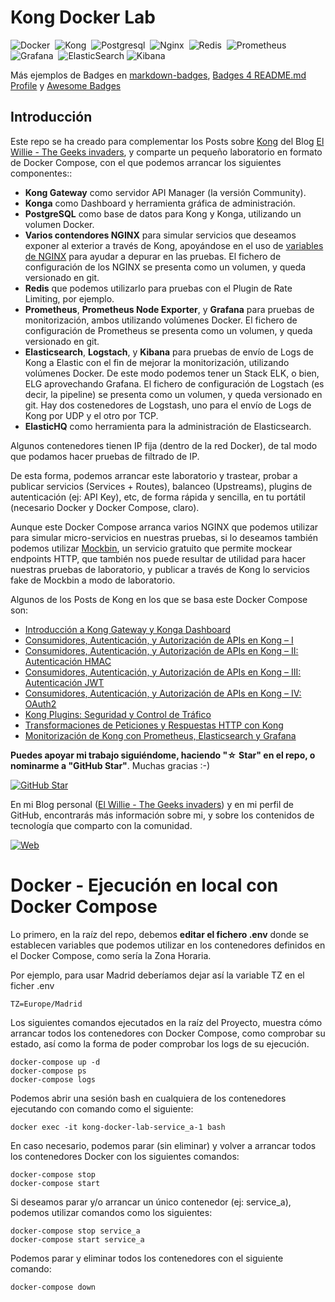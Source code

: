 # Kong Docker Lab

![Docker](https://img.shields.io/badge/Docker-2496ED?&style=flat&logo=docker&logoColor=ffffff)&nbsp;
![Kong](https://img.shields.io/badge/Kong-1AA687?style=flat&logo=Kongregate&logoColor=FFFFFF)&nbsp;
![Postgresql](https://img.shields.io/badge/Postgresql-FFFFFF?style=flat&logo=postgresql&logoColor=316192)&nbsp;
![Nginx](https://img.shields.io/badge/nginx-%23009639.svg?style=flat&logo=nginx&logoColor=white)&nbsp;
![Redis](https://img.shields.io/badge/redis-%23DD0031.svg?style=flat&logo=redis&logoColor=white)&nbsp;
![Prometheus](https://img.shields.io/badge/Prometheus-E6522C?style=flat&logo=Prometheus&logoColor=white)&nbsp;
![Grafana](https://img.shields.io/badge/grafana-%23F46800.svg?style=flat&logo=grafana&logoColor=white)&nbsp;
![ElasticSearch](https://img.shields.io/badge/-ElasticSearch-005571?style=flat&logo=elasticsearch)
![Kibana](https://img.shields.io/badge/Kibana-005571?style=flat&logo=Kibana&logoColor=white)

Más ejemplos de Badges en [markdown-badges](https://ileriayo.github.io/markdown-badges/), [Badges 4 README.md Profile](https://github.com/alexandresanlim/Badges4-README.md-Profile) y [Awesome Badges](https://github.com/Envoy-VC/awesome-badges)

## Introducción

Este repo se ha creado para complementar los Posts sobre [Kong](https://elwillie.es/tag/kong/) del Blog [El Willie - The Geeks invaders](https://elwillie.es/), y comparte un pequeño laboratorio en formato de Docker Compose, con el que podemos arrancar los siguientes componentes::

* **Kong Gateway** como servidor API Manager (la versión Community).
* **Konga** como Dashboard y herramienta gráfica de administración.
* **PostgreSQL** como base de datos para Kong y Konga, utilizando un volumen Docker.
* **Varios contendores NGINX** para simular servicios que deseamos exponer al exterior a través de Kong, apoyándose en el uso de [variables de NGINX](http://nginx.org/en/docs/varindex.html) para ayudar a depurar en las pruebas. El fichero de configuración de los NGINX se presenta como un volumen, y queda versionado en git.
* **Redis** que podemos utilizarlo para pruebas con el Plugin de Rate Limiting, por ejemplo.
* **Prometheus**, **Prometheus Node Exporter**, y **Grafana** para pruebas de monitorización, ambos utilizando volúmenes Docker. El fichero de configuración de Prometheus se presenta como un volumen, y queda versionado en git.
* **Elasticsearch**, **Logstach**, y **Kibana** para pruebas de envío de Logs de Kong a Elastic con el fin de mejorar la monitorización, utilizando volúmenes Docker. De este modo podemos tener un Stack ELK, o bien, ELG aprovechando Grafana. El fichero de configuración de Logstach (es decir, la pipeline) se presenta como un volumen, y queda versionado en git. Hay dos costenedores de Logstash, uno para el envío de Logs de Kong por UDP y el otro por TCP.
* **ElasticHQ** como herramienta para la administración de Elasticsearch.

Algunos contenedores tienen IP fija (dentro de la red Docker), de tal modo que podamos hacer pruebas de filtrado de IP.

De esta forma, podemos arrancar este laboratorio y trastear, probar a publicar servicios (Services + Routes), balanceo (Upstreams), plugins de autenticación (ej: API Key), etc, de forma rápida y sencilla, en tu portátil (necesario Docker y Docker Compose, claro).

Aunque este Docker Compose arranca varios NGINX que podemos utilizar para simular micro-servicios en nuestras pruebas, si lo deseamos también podemos utilizar [Mockbin](https://mockbin.org/), un servicio gratuito que permite mockear endpoints HTTP, que también nos puede resultar de utilidad para hacer nuestras pruebas de laboratorio, y publicar a través de Kong lo servicios fake de Mockbin a modo de laboratorio.

Algunos de los Posts de Kong en los que se basa este Docker Compose son:

* [Introducción a Kong Gateway y Konga Dashboard](https://elwillie.es/2023/02/25/introduccion-a-kong-gateway-y-konga-dashboard/)
* [Consumidores, Autenticación, y Autorización de APIs en Kong – I](https://elwillie.es/2023/02/27/consumidores-autenticacion-y-autorizacion-de-apis-en-kong-i/)
* [Consumidores, Autenticación, y Autorización de APIs en Kong – II: Autenticación HMAC](https://elwillie.es/2023/03/04/consumidores-autenticacion-y-autorizacion-de-apis-en-kong-ii-autenticacion-hmac/)
* [Consumidores, Autenticación, y Autorización de APIs en Kong – III: Autenticación JWT](https://elwillie.es/2023/03/06/consumidores-autenticacion-y-autorizacion-de-apis-en-kong-iii-autenticacion-jwt/)
* [Consumidores, Autenticación, y Autorización de APIs en Kong – IV: OAuth2](https://elwillie.es/2023/03/07/consumidores-autenticacion-y-autorizacion-de-apis-en-kong-iv-oauth2/)
* [Kong Plugins: Seguridad y Control de Tráfico](https://elwillie.es/2023/03/11/kong-plugins-seguridad-y-control-de-trafico/)
* [Transformaciones de Peticiones y Respuestas HTTP con Kong](https://elwillie.es/2023/03/12/transformaciones-de-peticiones-y-respuestas-http-con-kong/)
* [Monitorización de Kong con Prometheus, Elasticsearch y Grafana](https://elwillie.es/2023/03/13/monitorizacion-de-kong-con-prometheus-y-grafana/)

**Puedes apoyar mi trabajo siguiéndome, haciendo "☆ Star" en el repo, o nominarme a "GitHub Star"**. Muchas gracias :-) 

[![GitHub Star](https://img.shields.io/badge/GitHub-Nominar_a_star-yellow?style=for-the-badge&logo=github&logoColor=white&labelColor=101010)](https://stars.github.com/nominate/)

En mi Blog personal ([El Willie - The Geeks invaders](https://elwillie.es)) y en mi perfil de GitHub, encontrarás más información sobre mi, y sobre los contenidos de tecnología que comparto con la comunidad.

[![Web](https://img.shields.io/badge/GitHub-ElWillieES-14a1f0?style=for-the-badge&logo=github&logoColor=white&labelColor=101010)](https://github.com/ElWillieES)

# Docker - Ejecución en local con Docker Compose

Lo primero, en la raíz del repo, debemos **editar el fichero .env** donde se establecen variables que podemos utilizar en los contenedores definidos en el Docker Compose, como sería la Zona Horaria. 

Por ejemplo, para usar Madrid deberíamos dejar así la variable TZ en el ficher .env

```shell
TZ=Europe/Madrid
```

Los siguientes comandos ejecutados en la raíz del Proyecto, muestra cómo arrancar todos los contenedores con Docker Compose, como comprobar su estado, así como la forma de poder comprobar los logs de su ejecución.

```shell
docker-compose up -d
docker-compose ps
docker-compose logs
```

Podemos abrir una sesión bash en cualquiera de los contenedores ejecutando con comando como el siguiente:

```shell
docker exec -it kong-docker-lab-service_a-1 bash
```

En caso necesario, podemos parar (sin eliminar) y volver a arrancar todos los contenedores Docker con los siguientes comandos:

```shell
docker-compose stop
docker-compose start
```

Si deseamos parar y/o arrancar un único contenedor (ej: service_a), podemos utilizar comandos como los siguientes:

```shell
docker-compose stop service_a
docker-compose start service_a
```

Podemos parar y eliminar todos los contenedores con el siguiente comando:

```shell
docker-compose down
```
